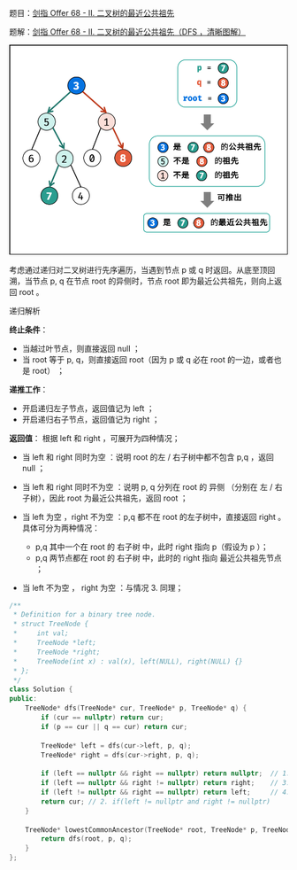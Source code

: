 题目：[剑指 Offer 68 - II. 二叉树的最近公共祖先](https://leetcode.cn/problems/er-cha-shu-de-zui-jin-gong-gong-zu-xian-lcof/)

题解：[剑指 Offer 68 - II. 二叉树的最近公共祖先（DFS ，清晰图解）](https://leetcode.cn/problems/er-cha-shu-de-zui-jin-gong-gong-zu-xian-lcof/solution/mian-shi-ti-68-ii-er-cha-shu-de-zui-jin-gong-gon-7/)

![Picture2.png](../doc/1599885247-mgYjRv-Picture2.png)

考虑通过递归对二叉树进行先序遍历，当遇到节点 p 或 q 时返回。从底至顶回溯，当节点 p, q 在节点 root 的异侧时，节点 root 即为最近公共祖先，则向上返回 root 。

递归解析

**终止条件**：

- 当越过叶节点，则直接返回 null ；
- 当 root 等于 p, q，则直接返回 root（因为 p 或 q 必在 root 的一边，或者也是 root） ；

**递推工作**：

- 开启递归左子节点，返回值记为 left ；
- 开启递归右子节点，返回值记为 right ；

**返回值**： 根据 left 和 right ，可展开为四种情况；

- 当 left 和 right 同时为空 ：说明 root 的左 / 右子树中都不包含 p,q ，返回 null ；

- 当 left 和 right 同时不为空 ：说明 p, q 分列在 root 的 异侧 （分别在 左 / 右子树），因此 root 为最近公共祖先，返回 root ；

- 当 left 为空 ，right 不为空 ：p,q 都不在 root 的左子树中，直接返回 right 。具体可分为两种情况：

    - p,q 其中一个在 root 的 右子树 中，此时 right 指向 p（假设为 p ）；
    - p,q 两节点都在 root 的 右子树 中，此时的 right 指向 最近公共祖先节点 ；
- 当 left 不为空 ， right 为空 ：与情况 3. 同理；

```c++
/**
 * Definition for a binary tree node.
 * struct TreeNode {
 *     int val;
 *     TreeNode *left;
 *     TreeNode *right;
 *     TreeNode(int x) : val(x), left(NULL), right(NULL) {}
 * };
 */
class Solution {
public:
    TreeNode* dfs(TreeNode* cur, TreeNode* p, TreeNode* q) {
        if (cur == nullptr) return cur;
        if (p == cur || q == cur) return cur;

        TreeNode* left = dfs(cur->left, p, q);
        TreeNode* right = dfs(cur->right, p, q);

        if (left == nullptr && right == nullptr) return nullptr;  // 1.
        if (left == nullptr && right != nullptr) return right;    // 3.
        if (left != nullptr && right == nullptr) return left;     // 4.
        return cur; // 2. if(left != nullptr and right != nullptr)
    }

    TreeNode* lowestCommonAncestor(TreeNode* root, TreeNode* p, TreeNode* q) {
        return dfs(root, p, q);
    }
};

```

